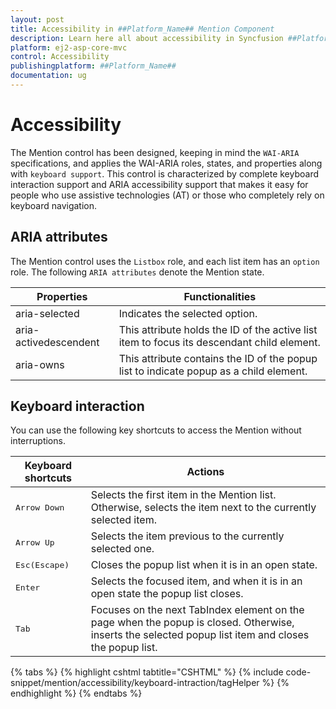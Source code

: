 ```yaml
---
layout: post
title: Accessibility in ##Platform_Name## Mention Component
description: Learn here all about accessibility in Syncfusion ##Platform_Name## Mention component of Syncfusion Essential JS 2 and more.
platform: ej2-asp-core-mvc
control: Accessibility
publishingplatform: ##Platform_Name##
documentation: ug
---
```


# Accessibility

The Mention control has been designed, keeping in mind the `WAI-ARIA` specifications, and applies the WAI-ARIA roles, states, and properties along with `keyboard support`. This control is characterized by complete keyboard interaction support and ARIA accessibility support that makes it easy for people who
use assistive technologies (AT) or those who completely rely on keyboard navigation.

## ARIA attributes

The Mention control uses the `Listbox` role, and each list item has an `option` role. The following `ARIA attributes` denote the Mention state.

| **Properties** | **Functionalities** |
| --- | --- |
| aria-selected | Indicates the selected option.|
| aria-activedescendent | This attribute holds the ID of the active list item  to focus its descendant child element. |
| aria-owns | This attribute contains the ID of the popup list to indicate popup as a child element. |

## Keyboard interaction

You can use the following key shortcuts to access the Mention without interruptions.

| **Keyboard shortcuts** | **Actions** |
| --- | --- |
| <kbd>Arrow Down</kbd> | Selects the first item in the Mention list. Otherwise, selects the item next to the currently selected item. |
| <kbd>Arrow Up</kbd> | Selects the item previous to the currently selected one. |
| <kbd>Esc(Escape)</kbd> | Closes the popup list when it is in an open state. |
| <kbd>Enter</kbd> | Selects the focused item, and when it is in an open state the popup list closes. |
| <kbd>Tab</kbd> | Focuses on the next TabIndex element on the page when the popup is closed. Otherwise, inserts the selected popup list item and closes the popup list. |

{% tabs %}
{% highlight cshtml tabtitle="CSHTML" %}
{% include code-snippet/mention/accessibility/keyboard-intraction/tagHelper %}
{% endhighlight %}
{% endtabs %}
